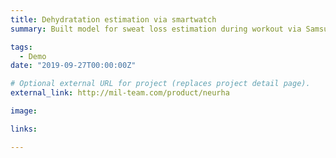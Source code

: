```yaml
---
title: Dehydratation estimation via smartwatch
summary: Built model for sweat loss estimation during workout via Samsung Galaxy Watch 4 (implemented feature) for Samsung Research based on BMI, age, weight and accelerometer and gyroscope data.

tags:
  - Demo 
date: "2019-09-27T00:00:00Z"

# Optional external URL for project (replaces project detail page).
external_link: http://mil-team.com/product/neurha

image:

links:

---
```

